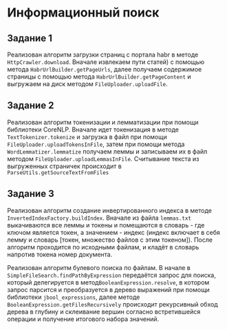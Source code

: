 # Информационный поиск #

## Задание 1 ##

Реализован алгоритм загрузки страниц с портала habr в методе `HttpCrawler.download`. Вначале извлекаем пути статей)
с помощью метода `HabrUrlBuilder.getPageUrls`, далее получаем содержимое страницы с помощью
метода `HabrUrlBuilder.getPageContent`
и выгружаем на диск методом `FileUploader.uploadFile`.

## Задание 2 ##

Реализован алгоритм токенизации и лемматизации при помощи библиотеки CoreNLP. Вначале идет токенизация
в методе ```TextTokenizer.tokenize``` и загрузка в файл при помощи ```FileUploader.uploadTokensInFile```, затем при
помощи метода ```WordLemmatizer.lemmatize``` получаем леммы и записываем их в файл методом
```FileUploader.uploadLemmasInFile```. Считывание текста из выгруженных страничек происходит в
```ParseUtils.getSourceTextFromFiles```

## Задание 3 ##

Реализован алгоритм создание инвертированного индекса в методе ```InvertedIndexFactory.buildIndex```. Вначале из
файла `lemmas.txt`
выкачиваются все леммы и токены и
помещаются в словарь - где ключом является токен, а значением - индекс (индекс включает в себя лемму и словарь [токен,
множество файлов с этим токеном]). После алгоритм проходится по исходными файлам, и кладёт в словарь напротив токена
номер документа.

Реализован алгоритм булевого поиска по файлам. В начале
в ```SimpleFileSearch.findPathByExpression``` передаётся запрос для поиска, который делегируется в
метод```BooleanExpression.resolve```, в котором запрос парсится и преобразуется в дерево выражений при помощи
библиотеки ```jbool_expressions```, далее методе ```BooleanExpression.getFilesRecursively``` происходит рекурсивный
обход дерева в глубину и склеивание вершин согласно встретившейся операции и получение итогового набора значений.
